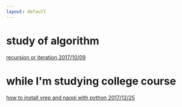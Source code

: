 ```yaml
---
layout: default
---
```

# study of algorithm 
[recursion or iteration 2017/10/09](recursion-or-iteration)
# while I'm studying college course
[how to install vrep and naoqi with python 2017/12/25](install_vrep_and_naoqi)